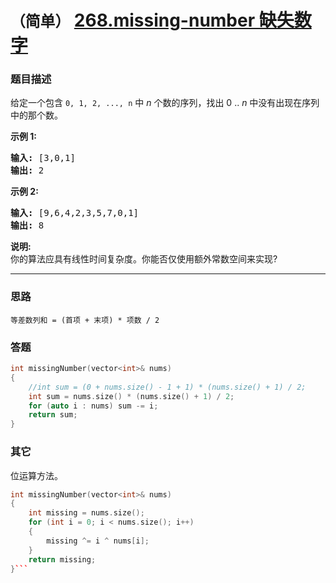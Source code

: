 # `（简单）`  [268.missing-number 缺失数字](https://leetcode-cn.com/problems/missing-number/)

### 题目描述
<p>给定一个包含 <code>0, 1, 2, ..., n</code>&nbsp;中&nbsp;<em>n</em>&nbsp;个数的序列，找出 0 .. <em>n</em>&nbsp;中没有出现在序列中的那个数。</p>

<p><strong>示例 1:</strong></p>

<pre><strong>输入:</strong> [3,0,1]
<strong>输出:</strong> 2
</pre>

<p><strong>示例&nbsp;2:</strong></p>

<pre><strong>输入:</strong> [9,6,4,2,3,5,7,0,1]
<strong>输出:</strong> 8
</pre>

<p><strong>说明:</strong><br>
你的算法应具有线性时间复杂度。你能否仅使用额外常数空间来实现?</p>


---
### 思路
```
等差数列和 = (首项 + 末项) * 项数 / 2
```

### 答题
``` C++
int missingNumber(vector<int>& nums)
{
	//int sum = (0 + nums.size() - 1 + 1) * (nums.size() + 1) / 2;
	int sum = nums.size() * (nums.size() + 1) / 2;
	for (auto i : nums) sum -= i;
	return sum;
}
```

### 其它
位运算方法。  
``` C++
int missingNumber(vector<int>& nums)
{
	int missing = nums.size(); 
	for (int i = 0; i < nums.size(); i++)
	{ 
		missing ^= i ^ nums[i]; 
	} 
	return missing;
}```
